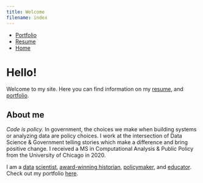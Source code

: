 ```yaml
---
title: Welcome
filename: index
---
```

<head>
    <link rel="stylesheet" type="text/css" href="css/style.css">
</head>

<ul class="navbar"> 
    <li class="navbar"><a class="navbar" href="/portfolio.html">Portfolio</a></li>
    <li class="navbar"><a class="navbar" href="/resume.html">Resume</a></li>
    <li class="navbar"><a class="navbar" href="/index.html">Home</a></li>
</ul>

# Hello!

Welcome to my site. Here you can find information on my [resume](resume.html), and [portfolio](portfolio.html).

## About me

*Code is policy.* In government, the choices we make when building systems or analyzing data are policy choices. I work at the intersection of Data Science & Government telling stories which make a difference and bring positive change. I received a MS in Computational Analysis & Public Policy from the University of Chicago in 2020.

I am a [data](example_nationwide.html) [scientist](/cmfproperty), [award-winning historian](https://www.jstor.org/stable/10.2979/indimagahist.115.2.01), [policymaker](https://gitlab.com/users/erhlango/activity), and [educator](https://chicago2020.satrdays.org/). Check out my portfolio [here](portfolio.html).

